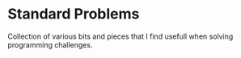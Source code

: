 Standard Problems
================

Collection of various bits and pieces that I find usefull when solving programming challenges. 
